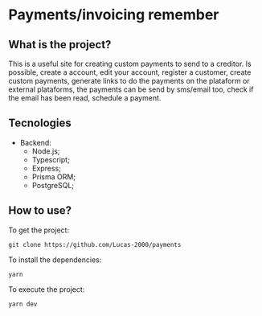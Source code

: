 # Payments/invoicing remember

## What is the project?

This is a useful site for creating custom payments to send to a creditor. Is possible, create a account, edit your account, register a customer, create custom payments, generate links to do the payments on the plataform or external plataforms, the payments can be send by sms/email too, check if the email has been read, schedule a payment.

## Tecnologies

- Backend:
  - Node.js;
  - Typescript;
  - Express;
  - Prisma ORM;
  - PostgreSQL;

## How to use?

To get the project:

```
git clone https://github.com/Lucas-2000/payments
```

To install the dependencies:

```
yarn
```

To execute the project:

```
yarn dev
```
